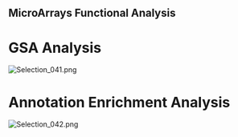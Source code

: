 ## MicroArrays Functional Analysis

# GSA Analysis
![Selection_041.png]({{site.baseurl}}/wiki/Selection_041.png)


# Annotation Enrichment Analysis
![Selection_042.png]({{site.baseurl}}/wiki/Selection_042.png)
